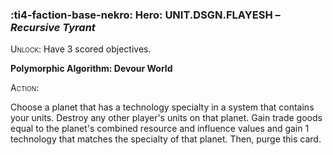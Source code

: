 ### :ti4-faction-base-nekro: **Hero**: UNIT.DSGN.FLAYESH – _Recursive Tyrant_

<span style="font-variant:small-caps;">Unlock</span>: Have 3 scored objectives.

**Polymorphic Algorithm: Devour World**

<span style="font-variant:small-caps;">Action</span>:

Choose a planet that has a technology specialty in a system that contains your units. Destroy any other player's units on that planet. Gain trade goods equal to the planet's combined resource and influence values and gain 1 technology that matches the specialty of that planet. Then, purge this card.
